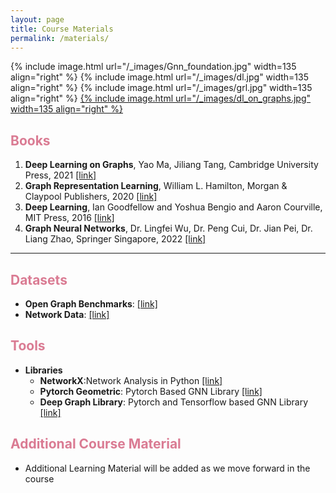 ```yaml
---
layout: page
title: Course Materials
permalink: /materials/
---
```


{% include image.html url="/_images/Gnn_foundation.jpg" width=135 align="right" %}
{% include image.html url="/_images/dl.jpg" width=135 align="right" %}
{% include image.html url="/_images/grl.jpg" width=135 align="right" %}
[{% include image.html url="/_images/dl_on_graphs.jpg" width=135 align="right" %}](https://web.njit.edu/~ym329/dlg_book/)


<h2 style="color: #da7b93;"><b>Books</b></h2>

1. **Deep Learning on Graphs**, Yao Ma, Jiliang Tang, Cambridge University Press, 2021 [[link]](https://web.njit.edu/~ym329/dlg_book/)
2. **Graph Representation Learning**, William L. Hamilton, Morgan & Claypool Publishers, 2020 [[link]](https://www.cs.mcgill.ca/~wlh/grl_book/)
3. **Deep Learning**, Ian Goodfellow and Yoshua Bengio and Aaron Courville, MIT Press, 2016 [[link]](https://www.deeplearningbook.org/)
4. **Graph Neural Networks**, Dr. Lingfei Wu, Dr. Peng Cui, Dr. Jian Pei, Dr. Liang Zhao, Springer Singapore, 2022 [[link]](https://link.springer.com/book/10.1007/978-981-16-6054-2)

-------------------------------------------------------------------------------------------------------------------------------
<h2 style="color: #da7b93;"><b>Datasets</b></h2>

- **Open Graph Benchmarks**: [[link]](https://ogb.stanford.edu/)
- **Network Data**: [[link]](https://networkrepository.com/networks.php)

<h2 style="color: #da7b93;"><b>Tools</b></h2>

- **Libraries**
    - **NetworkX**:Network Analysis in Python [[link]](https://networkx.org/)
    - **Pytorch Geometric**: Pytorch Based GNN Library [[link]](https://pytorch-geometric.readthedocs.io/en/latest/#)
    - **Deep Graph Library**: Pytorch and Tensorflow based GNN Library [[link]](https://www.dgl.ai/)

<h2 style="color: #da7b93;"><b>Additional Course Material</b></h2>

* Additional Learning Material will be added as we move forward in the course

